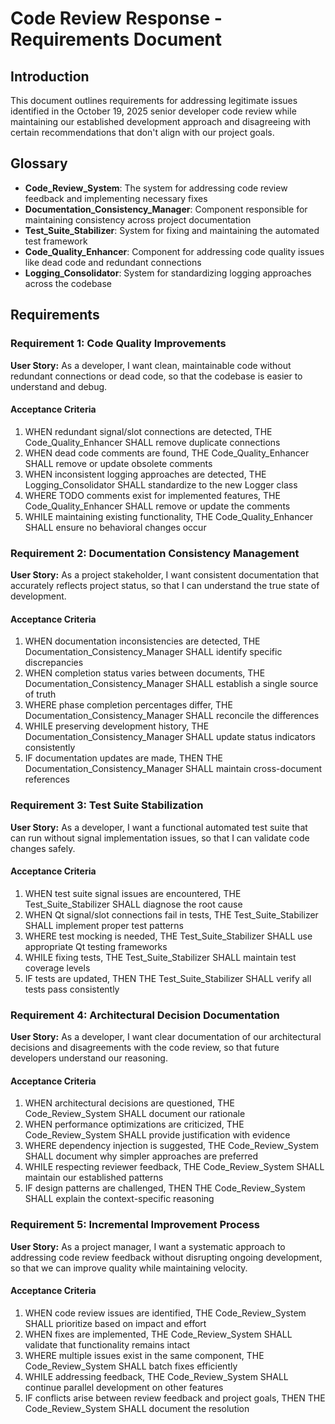# Code Review Response - Requirements Document

## Introduction

This document outlines requirements for addressing legitimate issues identified in the October 19, 2025 senior developer code review while maintaining our established development approach and disagreeing with certain recommendations that don't align with our project goals.

## Glossary

- **Code_Review_System**: The system for addressing code review feedback and implementing necessary fixes
- **Documentation_Consistency_Manager**: Component responsible for maintaining consistency across project documentation
- **Test_Suite_Stabilizer**: System for fixing and maintaining the automated test framework
- **Code_Quality_Enhancer**: Component for addressing code quality issues like dead code and redundant connections
- **Logging_Consolidator**: System for standardizing logging approaches across the codebase

## Requirements

### Requirement 1: Code Quality Improvements

**User Story:** As a developer, I want clean, maintainable code without redundant connections or dead code, so that the codebase is easier to understand and debug.

#### Acceptance Criteria

1. WHEN redundant signal/slot connections are detected, THE Code_Quality_Enhancer SHALL remove duplicate connections
2. WHEN dead code comments are found, THE Code_Quality_Enhancer SHALL remove or update obsolete comments
3. WHEN inconsistent logging approaches are detected, THE Logging_Consolidator SHALL standardize to the new Logger class
4. WHERE TODO comments exist for implemented features, THE Code_Quality_Enhancer SHALL remove or update the comments
5. WHILE maintaining existing functionality, THE Code_Quality_Enhancer SHALL ensure no behavioral changes occur

### Requirement 2: Documentation Consistency Management

**User Story:** As a project stakeholder, I want consistent documentation that accurately reflects project status, so that I can understand the true state of development.

#### Acceptance Criteria

1. WHEN documentation inconsistencies are detected, THE Documentation_Consistency_Manager SHALL identify specific discrepancies
2. WHEN completion status varies between documents, THE Documentation_Consistency_Manager SHALL establish a single source of truth
3. WHERE phase completion percentages differ, THE Documentation_Consistency_Manager SHALL reconcile the differences
4. WHILE preserving development history, THE Documentation_Consistency_Manager SHALL update status indicators consistently
5. IF documentation updates are made, THEN THE Documentation_Consistency_Manager SHALL maintain cross-document references

### Requirement 3: Test Suite Stabilization

**User Story:** As a developer, I want a functional automated test suite that can run without signal implementation issues, so that I can validate code changes safely.

#### Acceptance Criteria

1. WHEN test suite signal issues are encountered, THE Test_Suite_Stabilizer SHALL diagnose the root cause
2. WHEN Qt signal/slot connections fail in tests, THE Test_Suite_Stabilizer SHALL implement proper test patterns
3. WHERE test mocking is needed, THE Test_Suite_Stabilizer SHALL use appropriate Qt testing frameworks
4. WHILE fixing tests, THE Test_Suite_Stabilizer SHALL maintain test coverage levels
5. IF tests are updated, THEN THE Test_Suite_Stabilizer SHALL verify all tests pass consistently

### Requirement 4: Architectural Decision Documentation

**User Story:** As a developer, I want clear documentation of our architectural decisions and disagreements with the code review, so that future developers understand our reasoning.

#### Acceptance Criteria

1. WHEN architectural decisions are questioned, THE Code_Review_System SHALL document our rationale
2. WHEN performance optimizations are criticized, THE Code_Review_System SHALL provide justification with evidence
3. WHERE dependency injection is suggested, THE Code_Review_System SHALL document why simpler approaches are preferred
4. WHILE respecting reviewer feedback, THE Code_Review_System SHALL maintain our established patterns
5. IF design patterns are challenged, THEN THE Code_Review_System SHALL explain the context-specific reasoning

### Requirement 5: Incremental Improvement Process

**User Story:** As a project manager, I want a systematic approach to addressing code review feedback without disrupting ongoing development, so that we can improve quality while maintaining velocity.

#### Acceptance Criteria

1. WHEN code review issues are identified, THE Code_Review_System SHALL prioritize based on impact and effort
2. WHEN fixes are implemented, THE Code_Review_System SHALL validate that functionality remains intact
3. WHERE multiple issues exist in the same component, THE Code_Review_System SHALL batch fixes efficiently
4. WHILE addressing feedback, THE Code_Review_System SHALL continue parallel development on other features
5. IF conflicts arise between review feedback and project goals, THEN THE Code_Review_System SHALL document the resolution